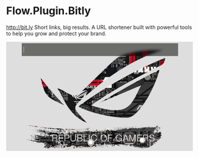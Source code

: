 # Flow.Plugin.Bitly
http://bit.ly  Short links, big results. A URL shortener built with powerful tools to help you grow and protect your brand.

![](assets/demo.gif)

